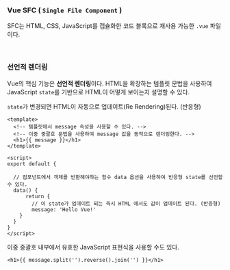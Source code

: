 ### Vue SFC ( `Single File Component` )

SFC는 HTML, CSS, JavaScript를 캡슐화한 코드 블록으로 재사용 가능한 `.vue` 파일이다. 

<br />

### 선언적 렌더링

Vue의 핵심 기능은 **선언적 렌더링**이다. HTML을 확장하는 템플릿 문법을 사용하여 JavaScript `state`를 기반으로 HTML이 어떻게 보이는지 설명할 수 있다. 

`state`가 변경되면 HTML이 자동으로 업데이트(Re Rendering)된다. (반응형)

```vue
<template>
  <!-- 템플릿에서 message 속성을 사용할 수 있다. -->
  <!-- 이중 중괄호 문법을 사용하여 message 값을 동적으로 렌더링한다. -->
  <h1>{{ message }}</h1>
</template>

<script>
export default {
    
  // 컴포넌트에서 객체를 반환해야하는 함수 data 옵션을 사용하여 반응형 state를 선언할 수 있다. 
  data() {
      return {
        // 이 state가 업데이트 되는 즉시 HTML 에서도 값이 업데이트 된다. (반응형)
        message: 'Hello Vue!'
    }
  }
}
</script>
```

이중 중괄호 내부에서 유효한 JavaScript 표현식을 사용할 수도 있다. 

```vue
<h1>{{ message.split('').reverse().join('') }}</h1>
```

<br />